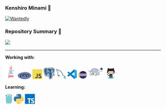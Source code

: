 ### Kenshiro Minami 🐾

[![Wantedly](https://img.shields.io/badge/Wantedly-v.2020-ff7964.svg?style=for-the-badge)](https://www.wantedly.com/users/21969437)
<br>

### Repository Summary 🚀
[![](https://raw.githubusercontent.com/Ken46373/Ken46373/master/profile-summary-card-output/solarized/1-repos-per-language.svg)](https://github.com/vn7n24fzkq/github-profile-summary-cards)

---

**Working with:**

![java](icons/java.png)
![PHP](icons/php.png)
![JavaScript](icons/javascript.png)
![PostgreSQL](icons/postgre.png)
![MySQL](icons/mysql.png)
![VSCode](icons/vscode.png)
![Eclipse](icons/eclipse.png)
![TortoiseSVN](icons/tortoisesvn.png)
![GitHub](icons/github.png)

**Learning:**

![Golang](icons/golang.png)
![Python](icons/python.png)
![TypeScript](icons/typescript.png)
